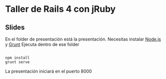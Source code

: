 Taller de Rails 4 con jRuby
===

Slides
---

En el folder de presentación está la presentación.
Necesitas instalar [Node.js](http://nodejs.org/) y [Grunt](http://gruntjs.com/getting-started#installing-the-cli)
Ejecuta dentro de ese folder

<pre><code data-trim>
npm install
grunt serve
</code data-trim></pre>

La presentación iniciará en el puerto 8000

